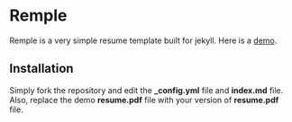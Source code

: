 # Remple

Remple is a very simple resume template built for jekyll. Here is a [demo](https://tahanima.github.io/remple/).

## Installation
Simply fork the repository and edit the **_config.yml** file and **index.md** file.
Also, replace the demo **resume.pdf** file with your version of **resume.pdf** file.
